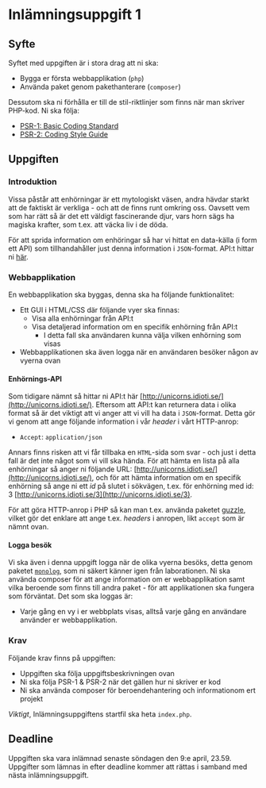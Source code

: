 # Inlämningsuppgift 1

## Syfte

Syftet med uppgiften är i stora drag att ni ska:
- Bygga er första webbapplikation (`php`)
- Använda paket genom pakethanterare (`composer`)

Dessutom ska ni förhålla er till de stil-riktlinjer som finns när man skriver PHP-kod. Ni ska följa:
- [PSR-1: Basic Coding Standard](http://www.php-fig.org/psr/psr-1/)
- [PSR-2: Coding Style Guide](http://www.php-fig.org/psr/psr-2/)

## Uppgiften

### Introduktion

Vissa påstår att enhörningar är ett mytologiskt väsen, andra hävdar starkt att de faktiskt är verkliga - och att de finns runt omkring oss. Oavsett vem som har rätt så är det ett väldigt fascinerande djur, vars horn sägs ha magiska krafter, som t.ex. att väcka liv i de döda.

För att sprida information om enhöringar så har vi hittat en data-källa (i form ett API) som tillhandahåller just denna information i `JSON`-format. API:t hittar ni [här](http://unicorns.idioti.se/).

### Webbapplikation

En webbapplikation ska byggas, denna ska ha följande funktionalitet:
- Ett GUI i HTML/CSS där följande vyer ska finnas:
    - Visa alla enhörningar från API:t
    - Visa detaljerad information om en specifik enhörning från API:t
        - I detta fall ska användaren kunna välja vilken enhörning som visas
- Webbapplikationen ska även logga när en användaren besöker någon av vyerna ovan

#### Enhörnings-API

Som tidigare nämnt så hittar ni API:t här [http://unicorns.idioti.se/](http://unicorns.idioti.se/). Eftersom att API:t kan returnera data i olika format så är det viktigt att vi anger att vi vill ha data i `JSON`-format. Detta gör vi genom att ange följande information i vår _header_ i vårt HTTP-anrop:
- `Accept`: `application/json`

Annars finns risken att vi får tillbaka en `HTML`-sida som svar - och just i detta fall är det inte något som vi vill ska hända. För att hämta en lista på alla enhörningar så anger ni följande URL: [http://unicorns.idioti.se/](http://unicorns.idioti.se/), och för att hämta information om en specifik enhörning så ange ni ett *id* på slutet i sökvägen, t.ex. för enhörning med id: 3 [http://unicorns.idioti.se/3](http://unicorns.idioti.se/3).

För att göra HTTP-anrop i PHP så kan man t.ex. använda paketet [guzzle](https://github.com/guzzle/guzzle), vilket gör det enklare att ange t.ex. _headers_ i anropen, likt `accept` som är nämnt ovan.

#### Logga besök

Vi ska även i denna uppgift logga när de olika vyerna besöks, detta genom paketet [`monolog`](https://github.com/Seldaek/monolog), som ni säkert känner igen från laborationen. Ni ska använda composer för att ange information om er webbapplikation samt vilka beroende som finns till andra paket - för att applikationen ska fungera som förväntat. Det som ska loggas är:
- Varje gång en vy i er webbplats visas, alltså varje gång en användare använder er webbapplikation.

### Krav

Följande krav finns på uppgiften:
- Uppgiften ska följa uppgiftsbeskrivningen ovan
- Ni ska följa PSR-1 & PSR-2 när det gällen hur ni skriver er kod
- Ni ska använda composer för beroendehantering och informationom ert projekt

*Viktigt*, Inlämningsuppgiftens startfil ska heta `index.php`.

## Deadline

Uppgiften ska vara inlämnad senaste söndagen den 9:e april, 23.59. Uppgifter som lämnas in efter deadline kommer att rättas i samband med nästa inlämningsuppgift.
